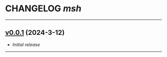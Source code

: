 # CHANGELOG *msh*

---

## [v0.0.1](https://github.com/cophilot/msh/tree/0.0.1) (2024-3-12)

* *Initial release*

---
